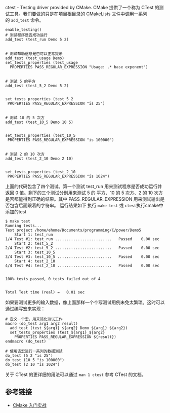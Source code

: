 ctest - Testing driver provided by CMake.
CMake 提供了一个称为 CTest 的测试工具。我们要做的只是在项目根目录的 CMakeLists 文件中调用一系列的 `add_test` 命令。
```
enable_testing()
# 测试程序是否成功运行
add_test (test_run Demo 5 2)


# 测试帮助信息是否可以正常提示
add_test (test_usage Demo)
set_tests_properties (test_usage
  PROPERTIES PASS_REGULAR_EXPRESSION "Usage: .* base exponent")


# 测试 5 的平方
add_test (test_5_2 Demo 5 2)


set_tests_properties (test_5_2
 PROPERTIES PASS_REGULAR_EXPRESSION "is 25")


# 测试 10 的 5 次方
add_test (test_10_5 Demo 10 5)


set_tests_properties (test_10_5
 PROPERTIES PASS_REGULAR_EXPRESSION "is 100000")


# 测试 2 的 10 次方
add_test (test_2_10 Demo 2 10)


set_tests_properties (test_2_10
 PROPERTIES PASS_REGULAR_EXPRESSION "is 1024")
```
上面的代码包含了四个测试。第一个测试 test_run 用来测试程序是否成功运行并返回 0 值。剩下的三个测试分别用来测试 5 的 平方、10 的 5 次方、2 的 10 次方是否都能得到正确的结果。其中 PASS_REGULAR_EXPRESSION 用来测试输出是否包含后面跟着的字符串。
运行结果如下
执行 `make test` 或 `ctest`执行cmake中添加的test
```
$ make test
Running tests...
Test project /home/ehome/Documents/programming/C/power/Demo5
    Start 1: test_run
1/4 Test #1: test_run .........................   Passed    0.00 sec
    Start 2: test_5_2
2/4 Test #2: test_5_2 .........................   Passed    0.00 sec
    Start 3: test_10_5
3/4 Test #3: test_10_5 ........................   Passed    0.00 sec
    Start 4: test_2_10
4/4 Test #4: test_2_10 ........................   Passed    0.00 sec


100% tests passed, 0 tests failed out of 4


Total Test time (real) =   0.01 sec
```
如果要测试更多的输入数据，像上面那样一个个写测试用例未免太繁琐。这时可以通过编写宏来实现：
```
# 定义一个宏，用来简化测试工作
macro (do_test arg1 arg2 result)
  add_test (test_${arg1}_${arg2} Demo ${arg1} ${arg2})
  set_tests_properties (test_${arg1}_${arg2}
    PROPERTIES PASS_REGULAR_EXPRESSION ${result})
endmacro (do_test)
 
# 使用该宏进行一系列的数据测试
do_test (5 2 "is 25")
do_test (10 5 "is 100000")
do_test (2 10 "is 1024")
```
关于 CTest 的更详细的用法可以通过 `man 1 ctest` 参考 CTest 的文档。


## 参考链接
- [CMake 入门实战](https://www.hahack.com/codes/cmake/)



